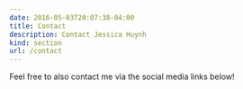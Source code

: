 ```yaml
---
date: 2016-05-03T20:07:38-04:00
title: Contact
description: Contact Jessica Huynh
kind: section
url: /contact
---
```


Feel free to also contact me via the social media links below!

